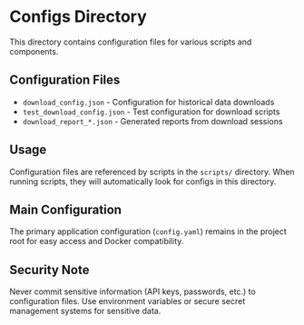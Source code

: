 # Configs Directory

This directory contains configuration files for various scripts and components.

## Configuration Files

- `download_config.json` - Configuration for historical data downloads
- `test_download_config.json` - Test configuration for download scripts
- `download_report_*.json` - Generated reports from download sessions

## Usage

Configuration files are referenced by scripts in the `scripts/` directory. When running scripts, they will automatically look for configs in this directory.

## Main Configuration

The primary application configuration (`config.yaml`) remains in the project root for easy access and Docker compatibility.

## Security Note

Never commit sensitive information (API keys, passwords, etc.) to configuration files. Use environment variables or secure secret management systems for sensitive data.